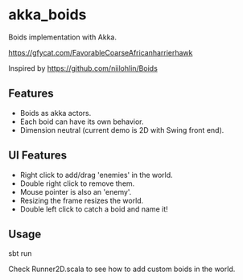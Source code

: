 akka_boids
==========

Boids implementation with Akka.

https://gfycat.com/FavorableCoarseAfricanharrierhawk

Inspired by https://github.com/niilohlin/Boids

Features
--------

* Boids as akka actors.
* Each boid can have its own behavior.
* Dimension neutral (current demo is 2D with Swing front end).

UI Features
-----------

* Right click to add/drag 'enemies' in the world.
* Double right click to remove them.
* Mouse pointer is also an 'enemy'.
* Resizing the frame resizes the world.
* Double left click to catch a boid and name it!

Usage
-----

sbt run

Check Runner2D.scala to see how to add custom boids in the world.
